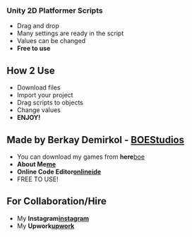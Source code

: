 ### Unity 2D Platformer Scripts
- Drag and drop
- Many settings are ready in the script
- Values can be changed
- __Free to use__

## How 2 Use 
- Download files
- Import your project 
- Drag scripts to objects
- Change values
- __ENJOY!__

## Made by Berkay Demirkol - [BOEStudios][boe] 
- You can download my games from __here__[boe]
- __About Me[me]__
- __Online Code Editor[onlineide]__
- FREE TO USE!

## For Collaboration/Hire
- My __Instagram[instagram]__
- My __Upwork[upwork]__




[boe]:https://play.google.com/store/apps/dev?id=7683105670624146264&hl=tr&gl=US
[me]:https://github.com/berkaydmrkl
[onlineide]:https://kodcul.com
[instagram]:https://www.instagram.com/dmrklberkay/
[upwork]:https://www.upwork.com/o/profiles/users/~012e5e843783e57319/?s=996364627857502208
